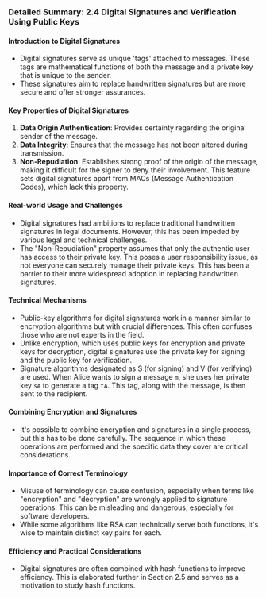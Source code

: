 ### Detailed Summary: 2.4 Digital Signatures and Verification Using Public Keys

#### Introduction to Digital Signatures
- Digital signatures serve as unique 'tags' attached to messages. These tags are mathematical functions of both the message and a private key that is unique to the sender.
- These signatures aim to replace handwritten signatures but are more secure and offer stronger assurances.

#### Key Properties of Digital Signatures
1. **Data Origin Authentication**: Provides certainty regarding the original sender of the message.
2. **Data Integrity**: Ensures that the message has not been altered during transmission.
3. **Non-Repudiation**: Establishes strong proof of the origin of the message, making it difficult for the signer to deny their involvement. This feature sets digital signatures apart from MACs (Message Authentication Codes), which lack this property.

#### Real-world Usage and Challenges
- Digital signatures had ambitions to replace traditional handwritten signatures in legal documents. However, this has been impeded by various legal and technical challenges.
- The "Non-Repudiation" property assumes that only the authentic user has access to their private key. This poses a user responsibility issue, as not everyone can securely manage their private keys. This has been a barrier to their more widespread adoption in replacing handwritten signatures.

#### Technical Mechanisms
- Public-key algorithms for digital signatures work in a manner similar to encryption algorithms but with crucial differences. This often confuses those who are not experts in the field.
- Unlike encryption, which uses public keys for encryption and private keys for decryption, digital signatures use the private key for signing and the public key for verification.
- Signature algorithms designated as S (for signing) and V (for verifying) are used. When Alice wants to sign a message `m`, she uses her private key `sA` to generate a tag `tA`. This tag, along with the message, is then sent to the recipient.

#### Combining Encryption and Signatures
- It's possible to combine encryption and signatures in a single process, but this has to be done carefully. The sequence in which these operations are performed and the specific data they cover are critical considerations.

#### Importance of Correct Terminology
- Misuse of terminology can cause confusion, especially when terms like "encryption" and "decryption" are wrongly applied to signature operations. This can be misleading and dangerous, especially for software developers.
- While some algorithms like RSA can technically serve both functions, it's wise to maintain distinct key pairs for each.

#### Efficiency and Practical Considerations
- Digital signatures are often combined with hash functions to improve efficiency. This is elaborated further in Section 2.5 and serves as a motivation to study hash functions.